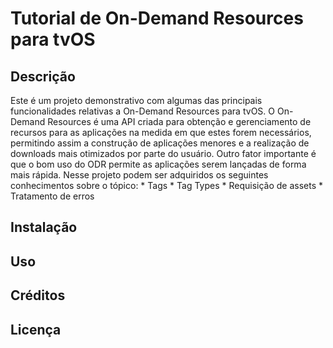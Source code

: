 # Tutorial de On-Demand Resources para tvOS

Descrição
-----------
  Este é um projeto demonstrativo com algumas das principais funcionalidades relativas a On-Demand Resources para tvOS.
  O On-Demand Resources é uma API criada para obtenção e gerenciamento de recursos para as aplicações na medida em que estes forem necessários, permitindo assim a construção de aplicações menores e a realização de downloads mais otimizados por parte do usuário. Outro fator importante é que o bom uso do ODR permite as aplicações serem lançadas de forma mais rápida.
  Nesse projeto podem ser adquiridos os seguintes conhecimentos sobre o tópico:
	* Tags
	* Tag Types
	* Requisição de assets
	* Tratamento de erros

Instalação
----------

Uso
----------

Créditos
--------

Licença
--------
